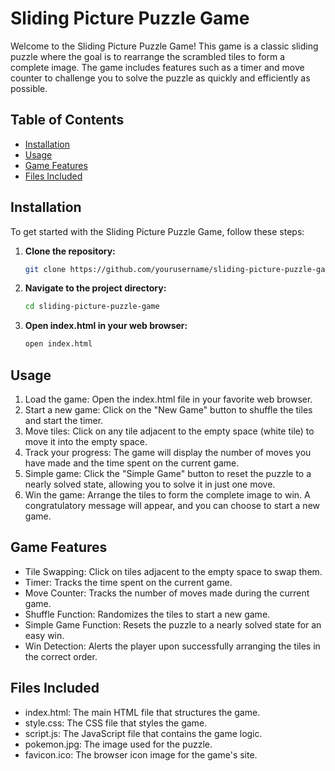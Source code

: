 # Sliding Picture Puzzle Game
Welcome to the Sliding Picture Puzzle Game! This game is a classic sliding puzzle where the goal is to rearrange the scrambled tiles to form a complete image. The game includes features such as a timer and move counter to challenge you to solve the puzzle as quickly and efficiently as possible.

## Table of Contents
- [Installation](#installation)
- [Usage](#usage)
- [Game Features](#game-features)
- [Files Included](#files-included)

## Installation
To get started with the Sliding Picture Puzzle Game, follow these steps:

1. **Clone the repository:**
   ```bash
   git clone https://github.com/yourusername/sliding-picture-puzzle-game.git
2. **Navigate to the project directory:**
   ```bash
   cd sliding-picture-puzzle-game
3. **Open index.html in your web browser:**
   ```bash
   open index.html

## Usage
1. Load the game: Open the index.html file in your favorite web browser.
2. Start a new game: Click on the "New Game" button to shuffle the tiles and start the timer.
3. Move tiles: Click on any tile adjacent to the empty space (white tile) to move it into the empty space.
4. Track your progress: The game will display the number of moves you have made and the time spent on the current game.
5. Simple game: Click the "Simple Game" button to reset the puzzle to a nearly solved state, allowing you to solve it in just one move.
6. Win the game: Arrange the tiles to form the complete image to win. A congratulatory message will appear, and you can choose to start a new game.

## Game Features
* Tile Swapping: Click on tiles adjacent to the empty space to swap them.
* Timer: Tracks the time spent on the current game.
* Move Counter: Tracks the number of moves made during the current game.
* Shuffle Function: Randomizes the tiles to start a new game.
* Simple Game Function: Resets the puzzle to a nearly solved state for an easy win.
* Win Detection: Alerts the player upon successfully arranging the tiles in the correct order.

## Files Included
* index.html: The main HTML file that structures the game.
* style.css: The CSS file that styles the game.
* script.js: The JavaScript file that contains the game logic.
* pokemon.jpg: The image used for the puzzle.
* favicon.ico: The browser icon image for the game's site.
